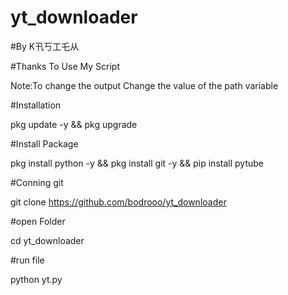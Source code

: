 # yt_downloader
#By K卂丂工乇从

#Thanks To Use My Script

Note:To change the output Change the value of the path variable

#Installation

pkg update -y && pkg upgrade

#Install Package

pkg install python -y && pkg install git -y && pip install pytube

#Conning git

git clone https://github.com/bodrooo/yt_downloader

#open Folder

cd yt_downloader

#run file

python yt.py
